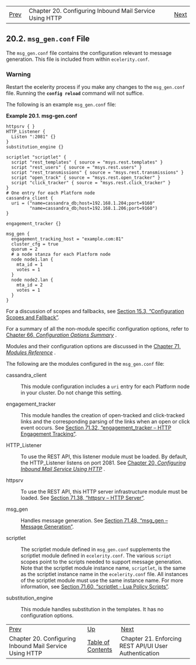 |     |     |     |
| --- | --- | --- |
| [Prev](http_listener)  | Chapter 20. Configuring Inbound Mail Service Using HTTP |  [Next](auth) |

## 20.2. `msg_gen.conf` File

The `msg_gen.conf` file contains the configuration relevant to message generation. This file is included from within `ecelerity.conf`.

### Warning

Restart the ecelerity process if you make any changes to the `msg_gen.conf` file. Running the **`config reload`**         command will not suffice.

The following is an example `msg_gen.conf` file:

<a name="conf.ref.msg_gen.conf.example"></a>

**Example 20.1. msg-gen.conf**

```
httpsrv { }
HTTP_Listener {
  Listen ":2081" {}
}
substitution_engine {}

scriptlet "scriptlet" {
  script "rest_templates" { source = "msys.rest.templates" }
  script "rest_users" { source = "msys.rest.users" }
  script "rest_transmissions" { source = "msys.rest.transmissions" }
  script "open_track" { source = "msys.rest.open_tracker" }
  script "click_tracker" { source = "msys.rest.click_tracker" }
}
# One entry for each Platform node
cassandra_client {
  uri = ("name=cassandra_db;host=192.168.1.204;port=9160"
         "name=cassandra_db;host=192.168.1.206;port=9160")
}

engagement_tracker {}

msg_gen {
  engagement_tracking_host = "example.com:81"
  cluster_cfg = true
  quorum = 2
  # a node stanza for each Platform node
  node node1.lan {
    mta_id = 1
    votes = 1
  }
  node node2.lan {
    mta_id = 2
    votes = 1
  }
}
```

For a discussion of scopes and fallbacks, see [Section 15.3, “Configuration Scopes and Fallback”](ecelerity.conf.fallback "15.3. Configuration Scopes and Fallback").

For a summary of all the non-module specific configuration options, refer to [Chapter 66, *Configuration Options Summary*](config.options.summary "Chapter 66. Configuration Options Summary") .

Modules and their configuration options are discussed in the [Chapter 71, *Modules Reference*](modules "Chapter 71. Modules Reference") .

The following are the modules configured in the `msg_gen.conf` file:

<dl className="variablelist">

<dt>cassandra_client</dt>

<dd>

This module configuration includes a `uri` entry for each Platform node in your cluster. Do not change this setting.

</dd>

<dt>engagement_tracker</dt>

<dd>

This module handles the creation of open-tracked and click-tracked links and the corresponding parsing of the links when an open or click event occurs. See [Section 71.32, “engagement_tracker – HTTP Engagement Tracking”](modules.engage_tracker "71.32. engagement_tracker – HTTP Engagement Tracking").

</dd>

<dt>HTTP_Listener</dt>

<dd>

To use the REST API, this listener module must be loaded. By default, the HTTP_Listener listens on port 2081\. See [Chapter 20, *Configuring Inbound Mail Service Using HTTP*](http_listener "Chapter 20. Configuring Inbound Mail Service Using HTTP") .

</dd>

<dt>httpsrv</dt>

<dd>

To use the REST API, this HTTP server infrastructure module must be loaded. See [Section 71.38, “httpsrv – HTTP Server”](modules.httpsrv "71.38. httpsrv – HTTP Server").

</dd>

<dt>msg_gen</dt>

<dd>

Handles message generation. See [Section 71.48, “msg_gen – Message Generation”](modules.msg_gen "71.48. msg_gen – Message Generation").

</dd>

<dt>scriptlet</dt>

<dd>

The scriptlet module defined in `msg_gen.conf` supplements the scriptlet module defined in `ecelerity.conf`. The various `script` scopes point to the scripts needed to support message generation. Note that the scriptlet module instance name, `scriptlet`, is the same as the scriptlet instance name in the `ecelerity.conf` file. All instances of the scriptlet module must use the same instance name. For more information, see [Section 71.60, “scriptlet - Lua Policy Scripts”](modules.scriptlet "71.60. scriptlet - Lua Policy Scripts").

</dd>

<dt>substitution_engine</dt>

<dd>

This module handles substitution in the templates. It has no configuration options.

</dd>

</dl>

|     |     |     |
| --- | --- | --- |
| [Prev](http_listener)  | [Up](http_listener) |  [Next](auth) |
| Chapter 20. Configuring Inbound Mail Service Using HTTP  | [Table of Contents](index) |  Chapter 21. Enforcing REST API/UI User Authentication |


